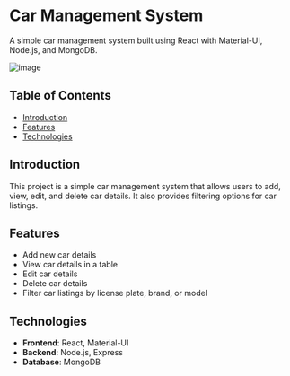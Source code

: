 # Car Management System

A simple car management system built using React with Material-UI, Node.js, and MongoDB.

![image](https://github.com/Chakrit-Billy/car-management/assets/134628392/79bc7366-bef4-4a5c-89f6-bf407b682f8f)


## Table of Contents

- [Introduction](#introduction)
- [Features](#features)
- [Technologies](#technologies)

## Introduction

This project is a simple car management system that allows users to add, view, edit, and delete car details. It also provides filtering options for car listings.

## Features

- Add new car details
- View car details in a table
- Edit car details
- Delete car details
- Filter car listings by license plate, brand, or model

## Technologies

- **Frontend**: React, Material-UI
- **Backend**: Node.js, Express
- **Database**: MongoDB



